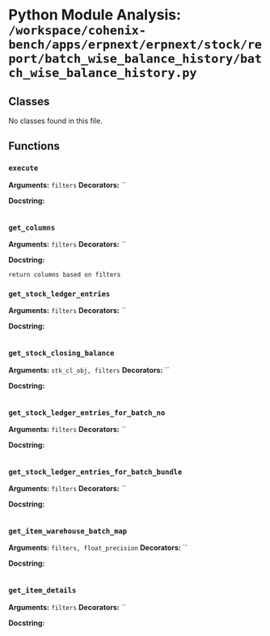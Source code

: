 # Python Module Analysis: `/workspace/cohenix-bench/apps/erpnext/erpnext/stock/report/batch_wise_balance_history/batch_wise_balance_history.py`

## Classes

No classes found in this file.


## Functions

### `execute`
**Arguments:** `filters`
**Decorators:** ``

**Docstring:**
```

```
### `get_columns`
**Arguments:** `filters`
**Decorators:** ``

**Docstring:**
```
return columns based on filters
```
### `get_stock_ledger_entries`
**Arguments:** `filters`
**Decorators:** ``

**Docstring:**
```

```
### `get_stock_closing_balance`
**Arguments:** `stk_cl_obj, filters`
**Decorators:** ``

**Docstring:**
```

```
### `get_stock_ledger_entries_for_batch_no`
**Arguments:** `filters`
**Decorators:** ``

**Docstring:**
```

```
### `get_stock_ledger_entries_for_batch_bundle`
**Arguments:** `filters`
**Decorators:** ``

**Docstring:**
```

```
### `get_item_warehouse_batch_map`
**Arguments:** `filters, float_precision`
**Decorators:** ``

**Docstring:**
```

```
### `get_item_details`
**Arguments:** `filters`
**Decorators:** ``

**Docstring:**
```

```

